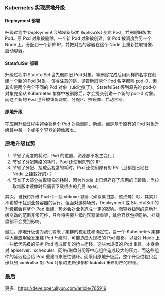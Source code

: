 ### Kubernetes 实现原地升级

#### Deployment 部署
升级过程中 Deployment 会触发新版本 ReplicaSet 创建 Pod，并删除旧版本 Pod。原 Pod 对象被删除，一个新 Pod 对象被创建。新 Pod 被调度到另一个 Node 上，分配到一个新的 IP，并把对应的容器在这个 Node 上重新拉取镜像、启动容器。

#### StatefulSet 部署
升级过程中 StatefulSet 会先删除旧 Pod 对象，等删除完成后用同样的名字在创建一个新的 Pod 对象。
值得注意的是，尽管新旧两个 Pod 名字都叫 pod-0，但其实是两个完全不同的 Pod 对象（uid也变了）。StatefulSet 等到原先的 pod-0 对象完全从 Kubernetes 集群中被删除后，才会提交创建一个新的 pod-0 对象。而这个新的 Pod 也会被重新调度、分配IP、拉镜像、启动容器。

#### 原地升级
在应用升级过程中避免将整个 Pod 对象删除、新建，而是基于原有的 Pod 对象升级其中某一个或多个容器的镜像版本。

### 原地升级优势
1. 节省了调度的耗时，Pod 的位置、资源都不发生变化；
2. 节省了分配网络的耗时，Pod 还使用原有的 IP；
3. 节省了分配、挂载远程盘的耗时，Pod 还使用原有的 PV（且都是已经在 Node 上挂载好的）；
4. 节省了大部分拉取镜像的耗时，因为 Node 上已经存在了应用的旧镜像，当拉取新版本镜像时只需要下载很少的几层 layer。

其次，当我们升级 Pod 中一些 sidecar 容器（如采集日志、监控等）时，其实并不希望干扰到业务容器的运行。但面对这种场景，Deployment 或 StatefulSet 的升级都会将整个 Pod 重建，势必会对业务造成一定的影响。而容器级别的原地升级变动的范围非常可控，只会将需要升级的容器做重建，其余容器包括网络、挂载盘都不会受到影响。

最后，原地升级也为我们带来了集群的稳定性和确定性。当一个 Kubernetes 集群中大量应用触发重建 Pod 升级时，可能造成大规模的 Pod 飘移，以及对 Node 上一些低优先级的任务 Pod 造成反复的抢占迁移。这些大规模的 Pod 重建，本身会对 apiserver、scheduler、网络/磁盘分配等中心组件造成较大的压力，而这些组件的延迟也会给 Pod 重建带来恶性循环。而采用原地升级后，整个升级过程只会涉及到 controller 对 Pod 对象的更新操作和 kubelet 重建对应的容器。
### 最后
更多：https://developer.aliyun.com/article/765919